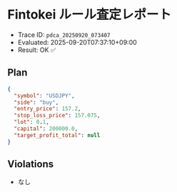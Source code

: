 # Fintokei ルール査定レポート
- Trace ID: `pdca_20250920_073407`
- Evaluated: 2025-09-20T07:37:10+09:00
- Result: OK ✅

## Plan
```json
{
  "symbol": "USDJPY",
  "side": "buy",
  "entry_price": 157.2,
  "stop_loss_price": 157.075,
  "lot": 0.1,
  "capital": 200000.0,
  "target_profit_total": null
}
```

## Violations
- なし
